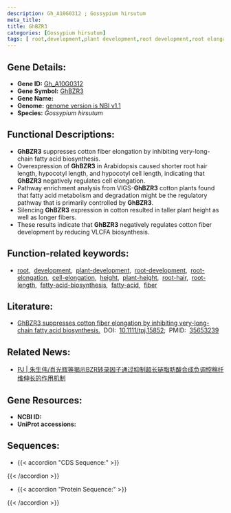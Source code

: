 ```yaml
---
description: Gh_A10G0312 ; Gossypium hirsutum
meta_title:
title: GhBZR3
categories: [Gossypium hirsutum]
tags: [ root,development,plant development,root development,root elongation,cell elongation,height,plant height,root hair,root length,fatty acid biosynthesis,fatty acid,fiber ]
---
```


## Gene Details:
- **Gene ID:**	[Gh_A10G0312]()
- **Gene Symbol:** <u>GhBZR3</u>
- **Gene Name:** 
- **Genome:** [genome version is NBI v1.1]()
- **Species:** *Gossypium hirsutum*

## Functional Descriptions:
   - **GhBZR3** suppresses cotton fiber elongation by inhibiting very-long-chain fatty acid biosynthesis.
   - Overexpression of **GhBZR3** in Arabidopsis caused shorter root hair length, hypocotyl length, and hypocotyl cell length, indicating that **GhBZR3** negatively regulates cell elongation.
   - Pathway enrichment analysis from VIGS-**GhBZR3** cotton plants found that fatty acid metabolism and degradation might be the regulatory pathway that is primarily controlled by **GhBZR3**. 
   - Silencing **GhBZR3** expression in cotton resulted in taller plant height as well as longer fibers.
   - These results indicate that **GhBZR3** negatively regulates cotton fiber development by reducing VLCFA biosynthesis.

## Function-related keywords:
   - [root](/tags/root/),&nbsp;&nbsp;[development](/tags/development/),&nbsp;&nbsp;[plant-development](/tags/plant-development/),&nbsp;&nbsp;[root-development](/tags/root-development/),&nbsp;&nbsp;[root-elongation](/tags/root-elongation/),&nbsp;&nbsp;[cell-elongation](/tags/cell-elongation/),&nbsp;&nbsp;[height](/tags/height/),&nbsp;&nbsp;[plant-height](/tags/plant-height/),&nbsp;&nbsp;[root-hair](/tags/root-hair/),&nbsp;&nbsp;[root-length](/tags/root-length/),&nbsp;&nbsp;[fatty-acid-biosynthesis](/tags/fatty-acid-biosynthesis/),&nbsp;&nbsp;[fatty-acid](/tags/fatty-acid/),&nbsp;&nbsp;[fiber](/tags/fiber/)

## Literature:
   - [GhBZR3 suppresses cotton fiber elongation by inhibiting very-long-chain fatty acid biosynthesis.]( https://onlinelibrary.wiley.com/doi/10.1111/tpj.15852)&nbsp;&nbsp;DOI:&nbsp;&nbsp;[10.1111/tpj.15852](https://onlinelibrary.wiley.com/doi/10.1111/tpj.15852);&nbsp;&nbsp;PMID:&nbsp;&nbsp;[35653239](https://pubmed.ncbi.nlm.nih.gov/35653239/)

## Related News:
   - [PJ | 朱生伟/肖光辉等揭示BZR转录因子通过抑制超长链脂肪酸合成负调控棉纤维伸长的作用机制](https://mp.weixin.qq.com/s?__biz=Mzg3MDEwNDEyMg==&mid=2247530684&idx=2&sn=1dc5fdec65189b76eee2d3d4b99401a9&chksm=ce90d5e9f9e75cffc93988ad38db41cd8a09279653750692e310cb307105a11706908389883e&scene=27#wechat_redirect)

## Gene Resources:
- **NCBI ID:**  [](https://www.ncbi.nlm.nih.gov/gene/?term=)
- **UniProt accessions:** [](https://www.uniprot.org/uniprotkb//entry)



## Sequences:
- {{< accordion "CDS Sequence:" >}}

{{< /accordion >}}
- {{< accordion "Protein Sequence:" >}}

{{< /accordion >}}
